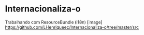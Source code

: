 # Internacionaliza-o
Trabalhando com ResourceBundle (i18n)
[image] https://github.com/LHenriqueec/Internacionaliza-o/tree/master/src
